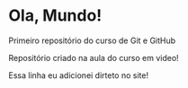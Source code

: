 # Ola, Mundo!
 Primeiro repositório do curso de Git e GitHub

 Repositório criado na aula do curso em video!
 
 Essa linha eu adicionei dirteto no site!
